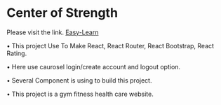 # Center of Strength

Please visit the link. [Easy-Learn](https://musing-jang-7eb9d2.netlify.app/)

•	This project Use To Make React, React Router, React Bootstrap, React Rating.

•	Here use caurosel login/create account and logout option.

•	Several Component is using to build this project.

•	This project is a gym fitness health care website.
